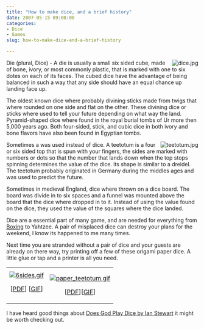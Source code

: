 ```yaml
---
title: "How to make dice, and a brief history"
date: 2007-05-15 09:00:00
categories:
- Dice
- Games
slug: how-to-make-dice-and-a-brief-history

---
```


<img src="/public/uploads/2007/05/dice.thumbnail.jpg" alt="dice.jpg" align="right" />Die (plural, Dice)  - A die is usually a small six sided cube, made of bone, ivory, or most commonly plastic, that is marked with one to six dotes on each of its faces. The cubed dice have the advantage of being balanced in such a way that any side should have an equal chance up landing face up.

The oldest known dice where probably divining sticks made from twigs that where rounded on one side and flat on the other. These divining dice or sticks where used to tell your future depending on what way the land. Pyramid-shaped dice where found in the royal burial tombs of Ur more then 5,000 years ago. Both four-sided, stick, and cubic dice in both ivory and bone flavors have also been found in Egyptian tombs.

<a href="/public/uploads/2007/05/teetotum.jpg" title="teetotum.jpg"><img src="/public/uploads/2007/05/teetotum.thumbnail.jpg" alt="teetotum.jpg" align="right" /></a>Sometimes a  was used instead of dice.  A teetotum is a four or six sided top that is spun with your fingers, the sides are marked with numbers or dots so that the number that lands down when the top stops spinning determines the value of the dice. its shape is similar to a dreidel. The teetotum probably originated in Germany during the middles ages and was used to predict the future.

Sometimes in medieval England, dice where thrown on a dice board. The board was divide in to six spaces and a funnel was mounted above the board that the dice where dropped in to it. Instead of using the value found on the dice, they used the value of the squares where the dice landed.

Dice are a essential part of many game, and are needed for everything from <a href="/drinking-game-boxing/">Boxing</a> to Yahtzee. A pair of misplaced dice can destroy your plans for the weekend, I know its happened to me many times.

Next time you are stranded without a pair of dice and your guests are already on there way, try printing off a few of these  origami paper dice. A little glue or tap and a printer is all you need.
<table align="center">
<tr>
<td><a href="/public/uploads/2007/05/6sides.gif" title="6sides.gif"><img src="/public/uploads/2007/05/6sides.thumbnail.gif" alt="6sides.gif" /></a>
<p align="center"> [<a href="/public/uploads/2007/05/6sidedice.pdf">PDF</a>] [<a href="/public/uploads/2007/05/6sides.gif">GIF</a>]</p>
</td>
<td>
<p align="center"><a href="/public/uploads/2007/05/paper_teetotum.gif" title="paper_teetotum.gif"><img src="/public/uploads/2007/05/paper_teetotum.thumbnail.gif" alt="paper_teetotum.gif" /></a></p>
<p align="center">[<a href="/public/uploads/2007/05/paper_teetotum.pdf">PDF</a>][<a href="/public/uploads/2007/05/paper_teetotum.gif" title="paper_teetotum.gif">GIF</a>]</p>
</td>
</tr>
</table>
I have heard good things about <a href="http://www.amazon.ca/gp/product/0140256024/701-2348363-8299539?ie=UTF8&amp;tag=abluestar-20&amp;linkCode=xm2&amp;camp=15121&amp;creativeASIN=0140256024">Does God Play Dice by Ian Stewart</a> it might be worth checking out.
